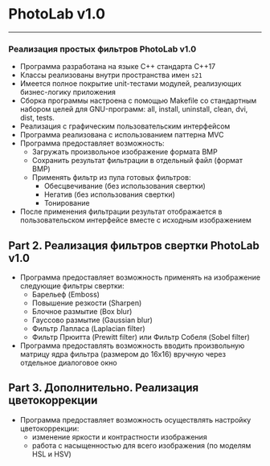 # PhotoLab v1.0
---

### Реализация простых фильтров PhotoLab v1.0

- Программа разработана на языке C++ стандарта C++17
- Классы реализованы внутри пространства имен `s21`
- Имеется полное покрытие unit-тестами модулей, реализующих бизнес-логику приложения
- Сборка программы настроена с помощью Makefile со стандартным набором целей для GNU-программ: all, install, uninstall, clean, dvi, dist, tests. 
- Реализация с графическим пользовательским интерфейсом
- Программа реализована с использованием паттерна MVC
- Программа предоставляет возможность:
    - Загружать произвольное изображение формата BMP
    - Сохранить результат фильтрации в отдельный файл (формат BMP)
    - Применять фильтр из пула готовых фильтров:
        - Обесцвечивание (без использования свертки)
        - Негатив (без использования свертки)
        - Тонирование 
- После применения фильтрации результат отображается в пользовательском интерфейсе вместе с исходным изображением

## Part 2. Реализация фильтров свертки PhotoLab v1.0


- Программа предоставляет возможность применять на изображение следующие фильтры свертки:
    - Барельеф (Emboss)
    - Повышение резкости (Sharpen)
    - Блочное размытие (Box blur)
    - Гауссово размытие (Gaussian blur)
    - Фильтр Лапласа (Laplacian filter)
    - Фильтр Прюитта (Prewitt filter) или Фильтр Собеля (Sobel filter)
- Программа предоставлять возможность вводить произвольную матрицу ядра фильтра (размером до 16x16) вручную через отдельное диалоговое окно

## Part 3. Дополнительно. Реализация цветокоррекции

- Программа предоставляет возможность осуществлять настройку цветокоррекции:
    - изменение яркости и контрастности изображения
    - работа с насыщенностью для всего изображения (по моделям HSL и HSV)
